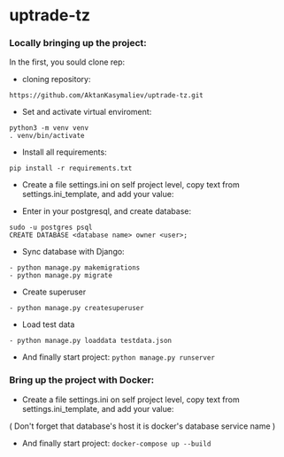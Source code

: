 # uptrade-tz

### Locally bringing up the project:
In the first, you sould clone rep:
* cloning repository:
```
https://github.com/AktanKasymaliev/uptrade-tz.git
```
* Set and activate virtual enviroment:
```
python3 -m venv venv
. venv/bin/activate
```
* Install all requirements: 
```
pip install -r requirements.txt
```

* Create a file settings.ini on self project level, copy text from settings.ini_template, and add your value: 

* Enter in your postgresql, and create database:
```
sudo -u postgres psql
CREATE DATABASE <database name> owner <user>;
```

* Sync database with Django:
```
- python manage.py makemigrations
- python manage.py migrate
```

* Create superuser
```
- python manage.py createsuperuser
```
* Load test data
```
- python manage.py loaddata testdata.json
```

* And finally start project: `python manage.py runserver`

### Bring up the project with Docker:
* Create a file settings.ini on self project level, copy text from settings.ini_template, and add your value: 

( Don't forget that database's host it is docker's database service name )

* And finally start project: `docker-compose up --build`
